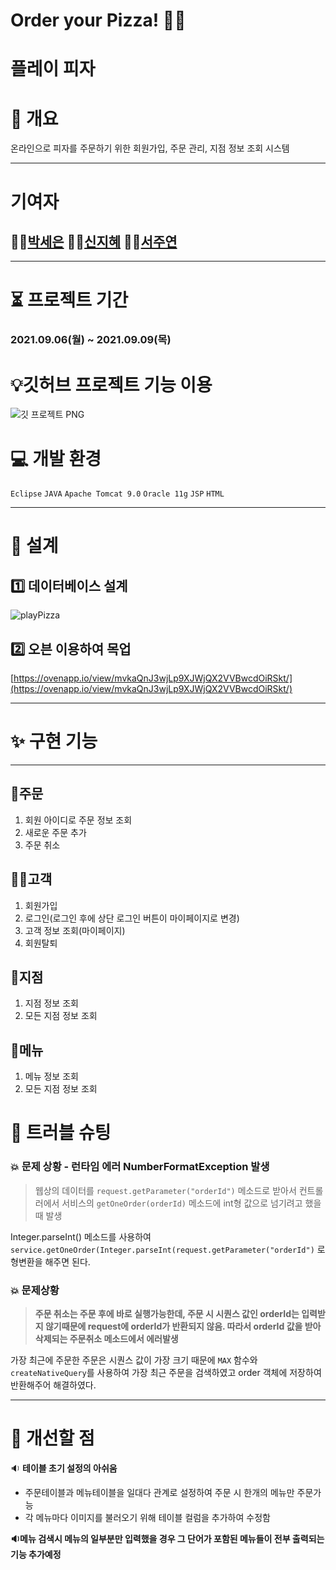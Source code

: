 # Order your Pizza! 🍕🍺
# 플레이 피자

# 📜 개요

온라인으로 피자를 주문하기 위한 회원가입, 주문 관리, 지점 정보 조회 시스템

---

# 기여자

## 👩‍🚒[박세은](https://github.com/seeun214)  👩‍🚒[신지혜](https://github.com/jhshin29)  👩‍🚒[서주연](https://github.com/do-oni)

---

# ⏳ 프로젝트 기간

### 2021.09.06(월) ~ 2021.09.09(목)

# 💡깃허브 프로젝트 기능 이용

![깃 프로젝트 PNG](https://user-images.githubusercontent.com/29134944/132782987-6e1774fb-7441-4742-a24a-47dc99384129.png)

# 💻 개발 환경

`Eclipse` `JAVA` `Apache Tomcat 9.0` `Oracle 11g` `JSP`  `HTML`

---

# 🥘 설계

## 1️⃣ 데이터베이스 설계

![playPizza](https://user-images.githubusercontent.com/29134944/132783010-002ce5fc-7f80-4fd6-a37e-d32281903db8.png)

## 2️⃣ 오븐 이용하여 목업

[https://ovenapp.io/view/mvkaQnJ3wjLp9XJWjQX2VVBwcdOiRSkt/](https://ovenapp.io/view/mvkaQnJ3wjLp9XJWjQX2VVBwcdOiRSkt/)

---

# ✨ 구현 기능

---

## 📝주문

1. 회원 아이디로 주문 정보 조회
2. 새로운 주문 추가
3. 주문 취소

## 🙋‍♀️고객

1. 회원가입
2. 로그인(로그인 후에 상단 로그인 버튼이 마이페이지로 변경)
3. 고객 정보 조회(마이페이지)
4. 회원탈퇴

## 🏢지점

1.  지점 정보 조회
2. 모든 지점 정보 조회

## 🧾메뉴

1. 메뉴 정보 조회
2. 모든 지점 정보 조회

# 🧨 트러블 슈팅

### 💥 **문제 상황 - 런타임 에러 NumberFormatException 발생**

> 웹상의 데이터를 `request.getParameter("orderId")` 메소드로 받아서 컨트롤러에서 서비스의 `getOneOrder(orderId)` 메소드에 int형 값으로 넘기려고 했을 때 발생

Integer.parseInt() 메소드를 사용하여`service.getOneOrder(Integer.parseInt(request.getParameter("orderId")` 로 형변환을 해주면 된다.

### **💥 문제상황**

> **주문 취소는 주문 후에 바로 실행가능한데, 주문 시 시퀀스 값인 orderId는 입력받지 않기때문에 request에 orderId가 반환되지 않음. 따라서 orderId 값을 받아 삭제되는 주문취소 메소드에서 에러발생**

가장 최근에 주문한 주문은 시퀀스 값이 가장 크기 때문에 `MAX` 함수와 `createNativeQuery`를 사용하여 가장 최근 주문을 검색하였고 order 객체에 저장하여 반환해주어 해결하였다.

---

# 🤔 개선할 점

🔉 **테이블 초기 설정의 아쉬움**
-  주문테이블과 메뉴테이블을 일대다 관계로 설정하여 주문 시 한개의 메뉴만 주문가능
-  각 메뉴마다 이미지를 불러오기 위해 테이블 컬럼을 추가하여 수정함

**🔉메뉴 검색시 메뉴의 일부분만 입력했을 경우 그 단어가 포함된 메뉴들이 전부 출력되는 기능 추가예정**
